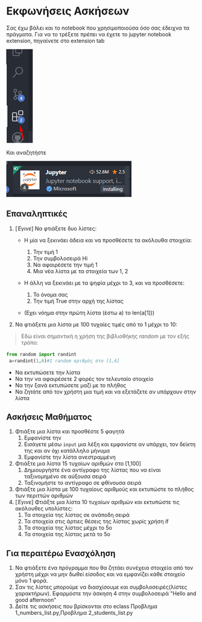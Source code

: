 # Εκφωνήσεις Ασκήσεων

Σας έχω βάλει και το notebook που χρησιμοποιούσα όσο σας έδειχνα τα πράγματα. Για να το τρέξετε πρέπει να έχετε το jupyter notebook extension, πηγαίνετε στο extension tab

![extension tab](extention.png "extension")

Και αναζητήστε

![Jupyter extension!](jupyterExt.png "Jupyter extension")


## Επαναληπτικές

1. [_Έγινε_] Να φτιάξετε δυο λίστες:
   * Η μία να ξεκινάει άδεια και να προσθέσετε τα ακόλουθα στοιχεία:
      1. Την τιμή 1
      2. Την συμβολοσειρά Hi
      3. Να αφαιρέσετε την τιμή 1
      4. Μια νέα λίστα με τα στοιχεία των 1, 2

   * Η άλλη να ξεκινάει με τα ψηφία μέχρι το 3, και να προσθέσετε:
        1. Το όνομα σας
        2. Την τιμή True στην αρχή της λίστας

   * (Εχει νόημα στην πρώτη λίστα (έστω a) το len(a[1]))
2. Να φτιάξετε μια λίστα με 100 τυχαίες τιμές από το 1 μέχρι το 10:

>Εδώ είναι σημαντική η χρήση της βιβλιοθήκης _random_ με τον εξής τρόπο:

```python
from random import randint
 a=randint(1,6)#1 random αριθμός στο [1,6] 
```

* Να εκτυπώσετε την λίστα
* Να την να αφαιρέσετε 2 φορές τον τελευταίο στοιχείο
* Να την ξανά εκτυπώσετε μαζί με το πλήθος
* Να ζητάτε από τον χρήστη μια τιμή και να εξετάζετε αν υπάρχουν στην λίστα

## Ασκήσεις Μαθήματος

1. Φτιάξτε μια λίστα και προσθέστε 5 φαγητά
   1. Εμφανίστε την
   2. Εισάγετε μέσω ```input``` μια λέξη και εμφανίστε αν υπάρχει, τον δείκτη της και αν όχι κατάλληλο μήνυμα
   3. Εμφανίστε την λίστα ανεστραμμένη
2. Φτιάξτε μια λίστα 15 τυχαίων αριθμών στο [1,100]
   1. Δημιουργήστε ένα αντίγραφο της λίστας που να είναι ταξινομημένο σε αύξουσα σειρά
   2. Ταξινομήστε το αντίγραφο σε φθίνουσα σειρά
3. Φτιάξτε μια λίστα με 100 τυχαίους αριθμούς και εκτυπώστε το πλήθος των περιττών αριθμών
4. [_Έγινε_] Φτιάξτε μια λίστα 10 τυχαίων αριθμών και εκτυπώστε τις ακόλουθες υπολίστες:
   1. Τα στοιχεία της λίστας σε ανάποδη σειρά
   2. Τα στοιχεία στις άρτιες θέσεις της λίστας χωρίς χρήση if
   3. Τα στοιχεία της λίστας μέχρι το 5ο
   4. Τα στοιχεία της λίστας μετά το 5ο

## Για περαιτέρω Ενασχόληση

1. Να φτιάξετε ένα πρόγραμμα που θα ζητάει συνέχεια στοιχεία από τον χρήστη μέχρι να μην δωθεί είσοδος και να εμφανίζει κάθε στοιχείο μόνο 1 φορά.
2. Σαν τις λίστες μπορούμε να διασχίσουμε και συμβολοσειρές(λίστες χαρακτήρων). Εφαρμόστε την άσκηση 4 στην συμβολοσειρά "Hello and good afternoon"
3. Δείτε τις ασκήσεις που βρίσκονται στο eclass Προβλημα 1_numbers_list.py,Προβλημα 2_students_list.py
